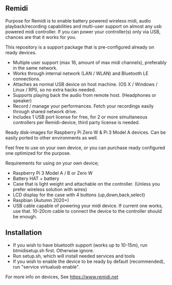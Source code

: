 ## Remidi

Purpose for Remidi is to enable battery powered wireless midi, audio playback/recording capabilities and multi-user support on almost any usb powered midi controller. If you can power your controller(s) only via USB, chances are that it works for you.

This repository is a support package that is pre-configured already on ready devices.

- Multiple user support (max 16, amount of max midi channels), preferably in the same network.
- Works through internal network (LAN / WLAN) and Bluetooth LE connections.
- Attaches as normal USB device on host machine. (OS X / Windows / Linux / RPI), so no extra hacks needed.
- Supports playing back the audio from remote host. (Headphones or speaker) 
- Record / manage your performances. Fetch your recordings easily through shared network drive.
- Includes 1 USB port license for free, for 2 or more simultaneous controllers per Remidi-device, third party license is needed.
	
Ready disk-images for Raspberry Pi Zero W & Pi 3 Model A devices.
Can be easily ported to other environments as well.

Feel free to use on your own device, or you can purchase ready configured one optimized for the purpose.

Requirements for using on your own device;
- Raspberry Pi 3 Model A / B or Zero W
- Battery HAT + battery
- Case that is light weight and attachable on the controller. (Unless you prefer wireless solution with wires)
- LCD display for the case with 4 buttons (up,down,back,select) 
- Raspbian (Autumn 2020+) 
- USB cable capable of powering your midi device. If current one works, use that. 10-20cm cable to connect the device to the controller should be enough.

## Installation

- If you wish to have bluetooth support (works up to 10-15m), run btmidisetup.sh first. Otherwise ignore.
- Run setup.sh, which will install needed services and tools
- If you wish to enable the device to be ready by default (recommended), run "service virtualusb enable".


For more info on devices, See https://www.remidi.net

